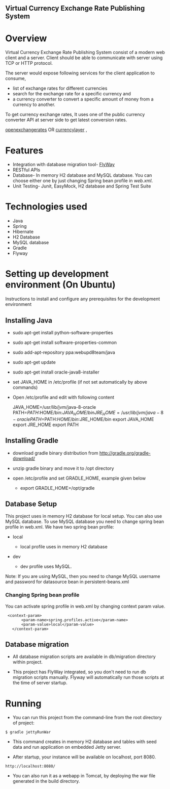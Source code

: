 ## Virtual Currency Exchange Rate Publishing System

# Overview
Virtual Currency Exchange Rate Publishing System consist of a modern web client and a server. 
Client should be able to communicate with server using TCP or HTTP protocol.

The server would expose following services for the client application to consume,

 - list of exchange rates for different currencies
 - search for the exchange rate for a specific currency and 
 - a currency converter to convert a specific amount of money from a currency to another.
 
To get currency exchange rates, It uses one of the public currency converter API at server side to get latest conversion rates.

[openexchangerates](https://openexchangerates.org/signup/free) OR [currencylayer](https://currencylayer.com/documentation) , 

# Features

- Integration with database migration tool- [FlyWay](http://flywaydb.org/)
- RESTful APIs
- Database- In memory H2 database and MySQL database. You can choose either one by just changing Spring bean profile
  in *web.xml*.
- Unit Testing- Junit, EasyMock, H2 database and Spring Test Suite

# Technologies used
 - Java
 - Spring
 - Hibernate
 - H2 Database
 - MySQL database
 - Gradle
 - Flyway

# Setting up development environment (On Ubuntu)
Instructions to install and configure any prerequisites for the development environment

## Installing Java

 - sudo apt-get install python-software-properties
 
 - sudo apt-get install software-properties-common
    
 - sudo add-apt-repository ppa:webupd8team/java
 
 - sudo apt-get update
 
 - sudo apt-get install oracle-java8-installer
 
 - set JAVA_HOME in /etc/profile (if not set automatically by above commands)
 
 - Open /etc/profile and edit with following content
  
    JAVA_HOME=/usr/lib/jvm/java-8-oracle 
    PATH=$PATH:$HOME/bin:$JAVA_HOME/bin
    JRE_HOME=/usr/lib/jvm/java-8-oracle 
    PATH=$PATH:$HOME/bin:$JRE_HOME/bin
    export JAVA_HOME
    export JRE_HOME
    export PATH

## Installing Gradle

 - download gradle binary distribution from http://gradle.org/gradle-download/
 
  - unzip gradle binary and move it to /opt directory
  
  - open /etc/profile and set GRADLE_HOME, example given below
   
    - export GRADLE_HOME=/opt/gradle
   
## Database Setup

This project uses in memory H2 database for local setup. You can also use MySQL database. To use MySQL database you need to 
change spring bean profile in web.xml.
We have two spring bean profile:

 - local
    -  local profile uses in memory H2 database
  
 - dev
    - dev profile uses MySQL. 

Note: If you are using MySQL, then you need to change MySQL username and password for datasource bean in persistent-beans.xml

### Changing Spring bean profile
 You can activate spring profile in web.xml by changing context param value.
 
  ```
   <context-param>
         <param-name>spring.profiles.active</param-name>
         <param-value>local</param-value>
     </context-param>
   ``` 
   
## Database migration

 - All database migration scripts are available in db/migration directory within project.
 
 - This project has FlyWay integrated, so you don't need to run db migration scripts manually. Flyway will automatically
 run those scripts at the time of server startup.
 

# Running

  - You can run this project from the command-line from the root directory of project:
 
 ```
 $ gradle jettyRunWar 
 ```
 
 - This command creates in memory H2 database and tables with seed data and run application on embedded Jetty server.


 - After startup, your instance will be available on localhost, port 8080.

```
http://localhost:8080/
```

 - You can also run it as a webapp in Tomcat, by deploying the war file generated in the build directory.




